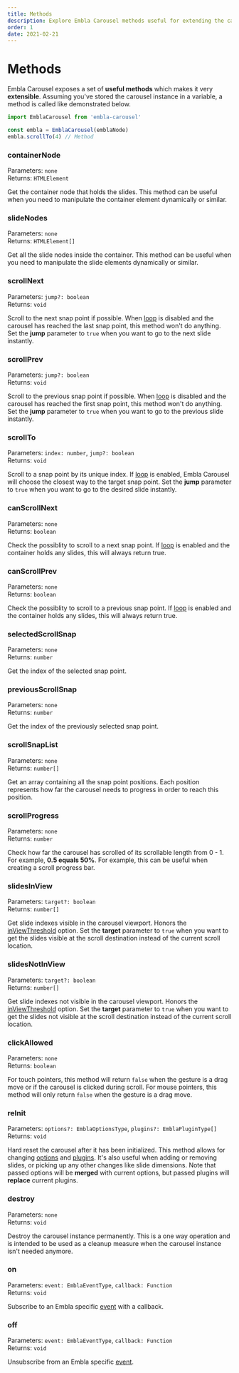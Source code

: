 ```yaml
---
title: Methods
description: Explore Embla Carousel methods useful for extending the carousel beyond its native functionality.
order: 1
date: 2021-02-21
---
```


# Methods

Embla Carousel exposes a set of **useful methods** which makes it very **extensible**. Assuming you've stored the carousel instance in a variable, a method is called like demonstrated below.

```js
import EmblaCarousel from 'embla-carousel'

const embla = EmblaCarousel(emblaNode)
embla.scrollTo(4) // Method
```

### containerNode

Parameters: `none`  
Returns: `HTMLElement`

Get the container node that holds the slides. This method can be useful when you need to manipulate the container element dynamically or similar.

### slideNodes

Parameters: `none`  
Returns: `HTMLElement[]`

Get all the slide nodes inside the container. This method can be useful when you need to manipulate the slide elements dynamically or similar.

### scrollNext

Parameters: `jump?: boolean`  
Returns: `void`

Scroll to the next snap point if possible. When [loop](/api/options/#loop) is disabled and the carousel has reached the last snap point, this method won't do anything. Set the **jump** parameter to `true` when you want to go to the next slide instantly.

### scrollPrev

Parameters: `jump?: boolean`  
Returns: `void`

Scroll to the previous snap point if possible. When [loop](/api/options/#loop) is disabled and the carousel has reached the first snap point, this method won't do anything. Set the **jump** parameter to `true` when you want to go to the previous slide instantly.

### scrollTo

Parameters: `index: number`, `jump?: boolean`  
Returns: `void`

Scroll to a snap point by its unique index. If [loop](/api/options/#loop) is enabled, Embla Carousel will choose the closest way to the target snap point. Set the **jump** parameter to `true` when you want to go to the desired slide instantly.

### canScrollNext

Parameters: `none`  
Returns: `boolean`

Check the possiblity to scroll to a next snap point. If [loop](/api/options/#loop) is enabled and the container holds any slides, this will always return true.

### canScrollPrev

Parameters: `none`  
Returns: `boolean`

Check the possiblity to scroll to a previous snap point. If [loop](/api/options/#loop) is enabled and the container holds any slides, this will always return true.

### selectedScrollSnap

Parameters: `none`  
Returns: `number`

Get the index of the selected snap point.

### previousScrollSnap

Parameters: `none`  
Returns: `number`

Get the index of the previously selected snap point.

### scrollSnapList

Parameters: `none`  
Returns: `number[]`

Get an array containing all the snap point positions. Each position represents how far the carousel needs to progress in order to reach this position.

### scrollProgress

Parameters: `none`  
Returns: `number`

Check how far the carousel has scrolled of its scrollable length from 0 - 1. For example, **0.5 equals 50%**. For example, this can be useful when creating a scroll progress bar.

### slidesInView

Parameters: `target?: boolean`  
Returns: `number[]`

Get slide indexes visible in the carousel viewport. Honors the [inViewThreshold](/api/options/#inviewthreshold) option. Set the **target** parameter to `true` when you want to get the slides visible at the scroll destination instead of the current scroll location.

### slidesNotInView

Parameters: `target?: boolean`  
Returns: `number[]`

Get slide indexes not visible in the carousel viewport. Honors the [inViewThreshold](/api/options/#inviewthreshold) option. Set the **target** parameter to `true` when you want to get the slides not visible at the scroll destination instead of the current scroll location.

### clickAllowed

Parameters: `none`  
Returns: `boolean`

For touch pointers, this method will return `false` when the gesture is a drag move or if the carousel is clicked during scroll. For mouse pointers, this method will only return `false` when the gesture is a drag move.

### reInit

Parameters: `options?: EmblaOptionsType`, `plugins?: EmblaPluginType[]`  
Returns: `void`

Hard reset the carousel after it has been initialized. This method allows for changing [options](/api/options/) and [plugins](/api/plugins/). It's also useful when adding or removing slides, or picking up any other changes like slide dimensions. Note that passed options will be **merged** with current options, but passed plugins will **replace** current plugins.

### destroy

Parameters: `none`  
Returns: `void`

Destroy the carousel instance permanently. This is a one way operation and is intended to be used as a cleanup measure when the carousel instance isn't needed anymore.

### on

Parameters: `event: EmblaEventType`, `callback: Function`  
Returns: `void`

Subscribe to an Embla specific [event](/api/events/) with a callback.

### off

Parameters: `event: EmblaEventType`, `callback: Function`  
Returns: `void`

Unsubscribe from an Embla specific [event](/api/events/).

